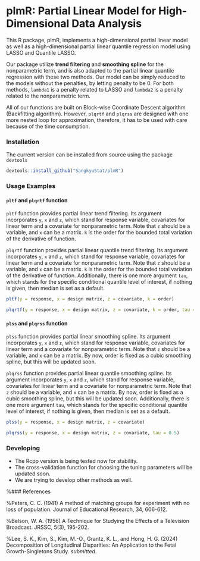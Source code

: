 # plmR: Partial Linear Model for High-Dimensional Data Analysis

This R package, plmR, implements a high-dimensional partial linear model as well as a high-dimensional partial linear quantile regression model using LASSO and Quantile LASSO. 
 
Our package utilize **trend filtering** and **smoothing spline** for the nonparametric term, and is also adapted to the partial linear quantile regression with these two methods. Our model can be simply reduced to the models without the penalties, by letting penalty to be 0. For both methods, `lambda1` is a penalty related to LASSO and `lambda2` is a penalty related to the nonparametric term.

All of our functions are built on Block-wise Coordinate Descent algorithm (Backfitting algorithm). However, `plqrtf` and `plqrss` are designed with one more nested loop for approximation, therefore, it has to be used with care because of the time consumption. 

### Installation

The current version can be installed from source using the package `devtools`
```R
devtools::install_github("SangkyuStat/plmR")
```

### Usage Examples

#### `pltf` and `plqrtf` function 
`pltf` function provides partial linear trend filtering. Its argument incorporates `y`, `x` and `z`, which stand for response variable, covariates for linear term and a covariate for nonparametric term. Note that `z` should be a variable, and `x` can be a matrix. `k` is the order for the bounded total variation of the derivative of function.

`plqrtf` function provides partial linear quantile trend filtering. Its argument incorporates `y`, `x` and `z`, which stand for response variable, covariates for linear term and a covariate for nonparametric term. Note that `z` should be a variable, and `x` can be a matrix. `k` is the order for the bounded total variation of the derivative of function. Additionally, there is one more argument `tau`, which stands for the specific conditional quantile level of interest, if nothing is given, then median is set as a default.

```R
pltf(y = response, x = design matrix, z = covariate, k = order)

plqrtf(y = response, x = design matrix, z = covariate, k = order, tau = 0.5)
```

<!--the user has to indicate whether the variable is time-varying or not. If there is no time-varying variable, then user can perform the function as below:
```R
vc.pb(formula = response ~ variable + 
                any modifier, 
                id,
                data = input_data, 
                group = disparity_group, 
                modifier = "any modifier")
```-->
#### `plss` and `plqrss` function 
`plss` function provides partial linear smoothing spline. Its argument incorporates `y`, `x` and `z`, which stand for response variable, covariates for linear term and a covariate for nonparametric term. Note that `z` should be a variable, and `x` can be a matrix. By now, order is fixed as a cubic smoothing spline, but this will be updated soon.

`plqrss` function provides partial linear quantile smoothing spline. Its argument incorporates `y`, `x` and `z`, which stand for response variable, covariates for linear term and a covariate for nonparametric term. Note that `z` should be a variable, and `x` can be a matrix. By now, order is fixed as a cubic smoothing spline, but this will be updated soon. Additionally, there is one more argument `tau`, which stands for the specific conditional quantile level of interest, if nothing is given, then median is set as a default.

```R
plss(y = response, x = design matrix, z = covariate)

plqrss(y = response, x = design matrix, z = covariate, tau = 0.5)
```


### Developing

- The Rcpp version is being tested now for stability.
- The cross-validation function for choosing the tuning parameters will be updated soon.
- We are trying to develop other methods as well.

%### References

%Peters, C. C. (1941) A method of matching groups for experiment with no loss of population. Journal of Educational Research, 34, 606-612.

%Belson, W. A. (1956) A Technique for Studying the Effects of a Television 
Broadcast.  JRSSC, 5(3), 195-202.

%Lee, S. K., Kim, S., Kim, M.-O., Grantz, K. L., and Hong, H. G. (2024) Decomposition of Longitudinal Disparities: An Application to the Fetal Growth-Singletons Study. *submitted*.
